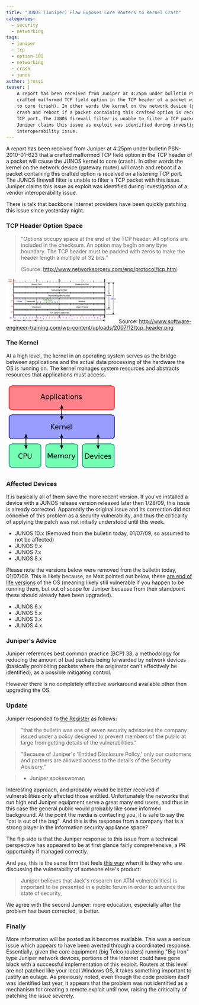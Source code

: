```yaml
---
title: "JUNOS (Juniper) Flaw Exposes Core Routers to Kernel Crash"
categories: 
  - security
  - networking
tags: 
  - juniper
  - tcp
  - option-101
  - networking 
  - crash
  - junos
author: jrossi
teaser: |
    A report has been received from Juniper at 4:25pm under bulletin PSN-2010-01-623 that a 
    crafted malformed TCP field option in the TCP header of a packet will cause the JUNOS kernel 
    to core (crash). In other words the kernel on the network device (gateway router) will 
    crash and reboot if a packet containing this crafted option is received on a listening 
    TCP port. The JUNOS firewall filter is unable to filter a TCP packet with this issue. 
    Juniper claims this issue as exploit was identified during investigation of a vendor 
    interoperability issue.
---
```



A report has been received from Juniper at 4:25pm under bulletin PSN-2010-01-623 that a 
crafted malformed TCP field option in the TCP header of a packet will cause the JUNOS kernel 
to core (crash). In other words the kernel on the network device (gateway router) will 
crash and reboot if a packet containing this crafted option is received on a listening 
TCP port. The JUNOS firewall filter is unable to filter a TCP packet with this issue. 
Juniper claims this issue as exploit was identified during investigation of a vendor 
interoperability issue.

There is talk that backbone Internet providers have been quickly patching this issue 
since yesterday night. 

### TCP Header Option Space

> "Options occupy space at the end of the TCP header. All options are included in the 
> checksum. An option may begin on any byte boundary. The TCP header must be padded with 
> zeros to make the header length a multiple of 32 bits." 
>
> (Source: http://www.networksorcery.com/enp/protocol/tcp.htm)

<a href="/images/tcp_header1.jpg"><img src="/images/tcp_header1.jpg" alt="The TCP Header" title="tcp_header1" width="300" height="124" class="size-medium wp-image-2819" /></a>
Source: http://www.software-engineer-training.com/wp-content/uploads/2007/12/tcp_header.png

### The Kernel

At a high level, the kernel in an operating system serves as the bridge between applications 
and the actual data processing of the hardware the OS is running on. The kernel manages 
system resources and abstracts resources that applications must access.

<a href="/images/kernel.png"><img src="/images/kernel.png" alt="Basic Kernel Representation" title="kernel" width="300" height="237" class="size-medium wp-image-2837" /></a>

### Affected Devices

It is basically all of them save the more recent version. If you've installed a device 
with a JUNOS release version released later then 1/28/09, this issue is already 
corrected. Apparently the original issue and its correction did not conceive of this 
problem as a security vulnerability, and thus the criticality of applying the patch 
was not initially understood until this week.

* JUNOS 10.x  (Removed from the bulletin today, 01/07/09, so assumed to not be affected)
* JUNOS 9.x
* JUNOS 7.x
* JUNOS 8.x

Please note the versions below were removed from the bulletin today, 01/07/09. This 
is likely because, as Matt pointed out below, these 
[are end of life versions](http://www.juniper.net/support/eol/junos.html) of the 
OS (meaning likely still vulnerable if you happen to be running them, but out of 
scope for Juniper because from their standpoint these should already have been 
upgraded).

* JUNOS 6.x
* JUNOS 5.x
* JUNOS 3.x
* JUNOS 4.x

### Juniper's Advice

Juniper references best common practice (BCP) 38, a methodology for reducing the amount 
of bad packets being forwarded by network devices (basically prohibiting packets where 
the originator can't effectively be identified), as a possible mitigating control.

However there is no completely effective workaround available other then upgrading the OS.

### Update

Juniper responded to [the Register](http://www.theregister.co.uk/2010/01/07/juniper_critical_router_bug/) 
as follows: 


> "that the bulletin was one of seven security advisories the company issued 
> under a policy designed to prevent members of the public at large from getting details 
> of the vulnerabilities."

> "Because of Juniper's 'Entitled Disclosure Policy,' only our customers and partners 
> are allowed access to the details of the Security Advisory," 

> - Juniper spokeswoman

Interesting approach, and probably would be better received if vulnerabilities only 
affected those entitled. Unfortunately the networks that run high end Juniper equipment 
serve a great many end users, and thus in this case the general public would probably 
like some informed background. At the point the media is contacting you, it is safe to 
say the "cat is out of the bag". And this is the response from a company that is a 
strong player in the information security appliance space?

The flip side is that the Juniper response to this issue from a technical perspective 
has appeared to be at first glance fairly comprehensive, a PR opportunity if managed 
correctly.

And yes, this is the same firm that feels [this way](http://www.theregister.co.uk/2009/06/30/atm_talk_canceled/) 
when it is they who are discussing the vulnerability of someone else's product: 

> Juniper believes that Jack's research (on ATM vulnerabilities) is important to be 
> presented in a public forum in order to advance the state of security,

We agree with the second Juniper: more education, especially after the problem 
has been corrected, is better.

### Finally

More information will be posted as it becomes available. This was a serious issue 
which appears to have been averted through a coordinated response. Essentially, given 
the core equipment (big Telco routers) running "Big Iron" type Juniper network 
devices, portions of the Internet could have gone black with a successful implementation 
of this exploit. Routers at this level are not patched like your local Windows OS, 
it takes something important to justify an outage. As previously noted, even though 
the code problem itself was identified last year, it appears that the problem was 
not identified as a mechanism for creating a remote exploit until now, raising the 
criticality of patching the issue severely.


